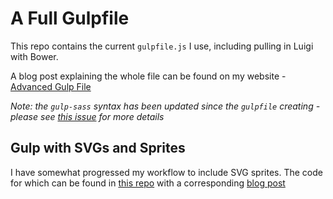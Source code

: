 # A Full Gulpfile

This repo contains the current `gulpfile.js` I use, including pulling in Luigi with Bower.

A blog post explaining the whole file can be found on my website - [Advanced Gulp File](http://www.mikestreety.co.uk/blog/an-advanced-gulpjs-file)

_Note: the `gulp-sass` syntax has been updated since the `gulpfile` creating - please see [this issue](https://github.com/mikestreety/gulp/issues/5) for more details_

## Gulp with SVGs and Sprites

I have somewhat progressed my workflow to include SVG sprites. The code for which can be found in [this repo](https://github.com/liquidlight/sass-gulp-svg-sprite) with a corresponding [blog post](https://www.liquidlight.co.uk/blog/article/creating-svg-sprites-using-gulp-and-sass/)
